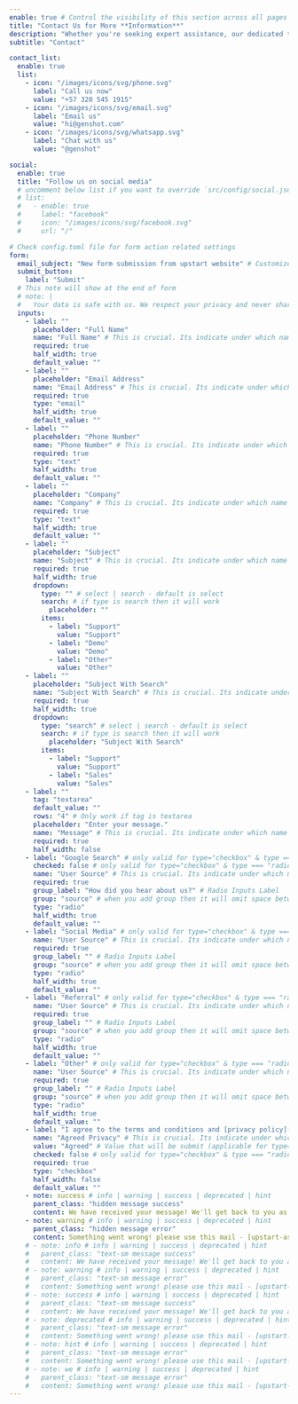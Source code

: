 ```yaml
---
enable: true # Control the visibility of this section across all pages where it is used
title: "Contact Us for More **Information**"
description: "Whether you're seeking expert assistance, our dedicated team is prepared to support you every step of the way."
subtitle: "Contact"

contact_list:
  enable: true
  list:
    - icon: "/images/icons/svg/phone.svg"
      label: "Call us now"
      value: "+57 320 545 1915"
    - icon: "/images/icons/svg/email.svg"
      label: "Email us"
      value: "hi@genshot.com"
    - icon: "/images/icons/svg/whatsapp.svg"
      label: "Chat with us"
      value: "@genshot"

social:
  enable: true
  title: "Follow us on social media"
  # uncomment below list if you want to override `src/config/social.json` data
  # list:
  #   - enable: true
  #     label: "facebook"
  #     icon: "/images/icons/svg/facebook.svg"
  #     url: "/"

# Check config.toml file for form action related settings
form:
  email_subject: "New form submission from upstart website" # Customized email subject (applicable when anyone submit form, form submission may receive by email depend on provider)
  submit_button:
    label: "Submit"
  # This note will show at the end of form
  # note: |
  #   Your data is safe with us. We respect your privacy and never share your information. <br /> Read our [Privacy Policy](/privacy-policy/).
  inputs:
    - label: ""
      placeholder: "Full Name"
      name: "Full Name" # This is crucial. Its indicate under which name you want to receive this field data
      required: true
      half_width: true
      default_value: ""
    - label: ""
      placeholder: "Email Address"
      name: "Email Address" # This is crucial. Its indicate under which name you want to receive this field data
      required: true
      type: "email"
      half_width: true
      default_value: ""
    - label: ""
      placeholder: "Phone Number"
      name: "Phone Number" # This is crucial. Its indicate under which name you want to receive this field data
      required: true
      type: "text"
      half_width: true
      default_value: ""
    - label: ""
      placeholder: "Company"
      name: "Company" # This is crucial. Its indicate under which name you want to receive this field data
      required: true
      type: "text"
      half_width: true
      default_value: ""
    - label: ""
      placeholder: "Subject"
      name: "Subject" # This is crucial. Its indicate under which name you want to receive this field data
      required: true
      half_width: true
      dropdown:
        type: "" # select | search - default is select
        search: # if type is search then it will work
          placeholder: ""
        items:
          - label: "Support"
            value: "Support"
          - label: "Demo"
            value: "Demo"
          - label: "Other"
            value: "Other"
    - label: ""
      placeholder: "Subject With Search"
      name: "Subject With Search" # This is crucial. Its indicate under which name you want to receive this field data
      required: true
      half_width: true
      dropdown:
        type: "search" # select | search - default is select
        search: # if type is search then it will work
          placeholder: "Subject With Search"
        items:
          - label: "Support"
            value: "Support"
          - label: "Sales"
            value: "Sales"
    - label: ""
      tag: "textarea"
      default_value: ""
      rows: "4" # Only work if tag is textarea
      placeholder: "Enter your message."
      name: "Message" # This is crucial. Its indicate under which name you want to receive this field data
      required: true
      half_width: false
    - label: "Google Search" # only valid for type="checkbox" & type === "radio"
      checked: false # only valid for type="checkbox" & type === "radio"
      name: "User Source" # This is crucial. Its indicate under which name you want to receive this field data
      required: true
      group_label: "How did you hear about us?" # Radio Inputs Label
      group: "source" # when you add group then it will omit space between the same group radio input
      type: "radio"
      half_width: true
      default_value: ""
    - label: "Social Media" # only valid for type="checkbox" & type === "radio"
      name: "User Source" # This is crucial. Its indicate under which name you want to receive this field data
      required: true
      group_label: "" # Radio Inputs Label
      group: "source" # when you add group then it will omit space between the same group radio input
      type: "radio"
      half_width: true
      default_value: ""
    - label: "Referral" # only valid for type="checkbox" & type === "radio"
      name: "User Source" # This is crucial. Its indicate under which name you want to receive this field data
      required: true
      group_label: "" # Radio Inputs Label
      group: "source" # when you add group then it will omit space between the same group radio input
      type: "radio"
      half_width: true
      default_value: ""
    - label: "Other" # only valid for type="checkbox" & type === "radio"
      name: "User Source" # This is crucial. Its indicate under which name you want to receive this field data
      required: true
      group_label: "" # Radio Inputs Label
      group: "source" # when you add group then it will omit space between the same group radio input
      type: "radio"
      half_width: true
      default_value: ""
    - label: "I agree to the terms and conditions and [privacy policy](/contact/)." # only valid for type="checkbox" & type === "radio"
      name: "Agreed Privacy" # This is crucial. Its indicate under which name you want to receive this field data
      value: "Agreed" # Value that will be submit (applicable for type="checkbox" & type === "radio")
      checked: false # only valid for type="checkbox" & type === "radio"
      required: true
      type: "checkbox"
      half_width: false
      default_value: ""
    - note: success # info | warning | success | deprecated | hint
      parent_class: "hidden message success"
      content: We have received your message! We'll get back to you as soon as possible.
    - note: warning # info | warning | success | deprecated | hint
      parent_class: "hidden message error"
      content: Something went wrong! please use this mail - [upstart-astro-theme@gmail.com](mailto:upstart-astro-theme@gmail.com) to submit a ticket!
    # - note: info # info | warning | success | deprecated | hint
    #   parent_class: "text-sm message success"
    #   content: We have received your message! We'll get back to you as soon as possible.
    # - note: warning # info | warning | success | deprecated | hint
    #   parent_class: "text-sm message error"
    #   content: Something went wrong! please use this mail - [upstart-astro-theme@gmail.com](mailto:upstart-astro-theme@gmail.com) to submit a ticket!
    # - note: success # info | warning | success | deprecated | hint
    #   parent_class: "text-sm message success"
    #   content: We have received your message! We'll get back to you as soon as possible.
    # - note: deprecated # info | warning | success | deprecated | hint
    #   parent_class: "text-sm message error"
    #   content: Something went wrong! please use this mail - [upstart-astro-theme@gmail.com](mailto:upstart-astro-theme@gmail.com) to submit a ticket!
    # - note: hint # info | warning | success | deprecated | hint
    #   parent_class: "text-sm message error"
    #   content: Something went wrong! please use this mail - [upstart-astro-theme@gmail.com](mailto:upstart-astro-theme@gmail.com) to submit a ticket!
    # - note: we # info | warning | success | deprecated | hint
    #   parent_class: "text-sm message error"
    #   content: Something went wrong! please use this mail - [upstart-astro-theme@gmail.com](mailto:upstart-astro-theme@gmail.com) to submit a ticket!
---
```

